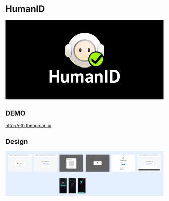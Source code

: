 # HumanID

![avatar](./design/cover.png)

## DEMO

http://eth.thehuman.id

## Design

![avatar](./design/PoP_for_Scroll_Faucet_DEMO.png)
